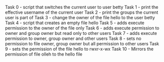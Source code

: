 Task 0 - script that switches the current user to user betty
Task 1 - print the effective username of the current user
Task 2 - print the groups the current user is part of
Task 3 - change the owner of the file hello to the user betty
Task 4 - script that creates an empty file hello
Task 5 - adds execute permission to the owner of the file only
Task 6 - adds execute permission to owner and group owner but read only to other users
Task 7 - adds execute permission to owner, group owner and other users
Task 8 - sets no permission to file owner, group owner but all permission to other users
Task 9 - sets the permission of the file hello to rwxr-x-wx
Task 10 - Mirrors the permission of file olleh to the hello file
